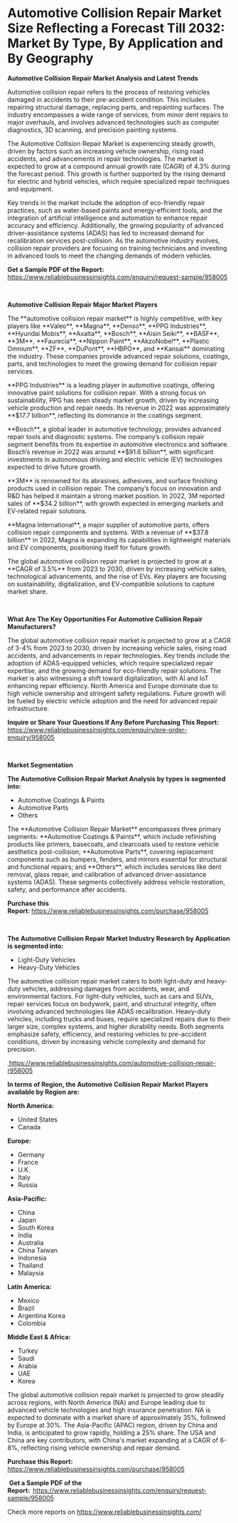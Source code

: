 <p><h1>Automotive Collision Repair Market Size Reflecting a Forecast Till 2032: Market By Type, By Application and By Geography</h1></p><p><strong>Automotive Collision Repair Market Analysis and Latest Trends</strong></p>
<p><p>Automotive collision repair refers to the process of restoring vehicles damaged in accidents to their pre-accident condition. This includes repairing structural damage, replacing parts, and repainting surfaces. The industry encompasses a wide range of services, from minor dent repairs to major overhauls, and involves advanced technologies such as computer diagnostics, 3D scanning, and precision painting systems.</p><p>The Automotive Collision Repair Market is experiencing steady growth, driven by factors such as increasing vehicle ownership, rising road accidents, and advancements in repair technologies. The market is expected to grow at a compound annual growth rate (CAGR) of 4.3% during the forecast period. This growth is further supported by the rising demand for electric and hybrid vehicles, which require specialized repair techniques and equipment.</p><p>Key trends in the market include the adoption of eco-friendly repair practices, such as water-based paints and energy-efficient tools, and the integration of artificial intelligence and automation to enhance repair accuracy and efficiency. Additionally, the growing popularity of advanced driver-assistance systems (ADAS) has led to increased demand for recalibration services post-collision. As the automotive industry evolves, collision repair providers are focusing on training technicians and investing in advanced tools to meet the changing demands of modern vehicles.</p></p>
<p><strong>Get a Sample PDF of the Report:&nbsp;</strong> <a href="https://www.reliablebusinessinsights.com/enquiry/request-sample/958005?utm_campaign=96&utm_medium=2&utm_source=Github&utm_content=ia&utm_term=22012025&utm_id=automotive-collision-repair">https://www.reliablebusinessinsights.com/enquiry/request-sample/958005</a></p>
<p>&nbsp;</p>
<p><strong>Automotive Collision Repair Major Market Players</strong></p>
<p><p>The **automotive collision repair market** is highly competitive, with key players like **Valeo**, **Magna**, **Denso**, **PPG Industries**, **Hyundai Mobis**, **Axalta**, **Bosch**, **Aisin Seiki**, **BASF**, **3M**, **Faurecia**, **Nippon Paint**, **AkzoNobel**, **Plastic Omnium**, **ZF**, **DuPont**, **HBPO**, and **Kansai** dominating the industry. These companies provide advanced repair solutions, coatings, parts, and technologies to meet the growing demand for collision repair services.</p><p>**PPG Industries** is a leading player in automotive coatings, offering innovative paint solutions for collision repair. With a strong focus on sustainability, PPG has seen steady market growth, driven by increasing vehicle production and repair needs. Its revenue in 2022 was approximately **$17.7 billion**, reflecting its dominance in the coatings segment.</p><p>**Bosch**, a global leader in automotive technology, provides advanced repair tools and diagnostic systems. The company’s collision repair segment benefits from its expertise in automotive electronics and software. Bosch’s revenue in 2022 was around **$91.6 billion**, with significant investments in autonomous driving and electric vehicle (EV) technologies expected to drive future growth.</p><p>**3M** is renowned for its abrasives, adhesives, and surface finishing products used in collision repair. The company’s focus on innovation and R&D has helped it maintain a strong market position. In 2022, 3M reported sales of **$34.2 billion**, with growth expected in emerging markets and EV-related repair solutions.</p><p>**Magna International**, a major supplier of automotive parts, offers collision repair components and systems. With a revenue of **$37.8 billion** in 2022, Magna is expanding its capabilities in lightweight materials and EV components, positioning itself for future growth.</p><p>The global automotive collision repair market is projected to grow at a **CAGR of 3.5%** from 2023 to 2030, driven by increasing vehicle sales, technological advancements, and the rise of EVs. Key players are focusing on sustainability, digitalization, and EV-compatible solutions to capture market share.</p></p>
<p>&nbsp;</p>
<p><strong>What Are The Key Opportunities For Automotive Collision Repair Manufacturers?</strong></p>
<p><p>The global automotive collision repair market is projected to grow at a CAGR of 3-4% from 2023 to 2030, driven by increasing vehicle sales, rising road accidents, and advancements in repair technologies. Key trends include the adoption of ADAS-equipped vehicles, which require specialized repair expertise, and the growing demand for eco-friendly repair solutions. The market is also witnessing a shift toward digitalization, with AI and IoT enhancing repair efficiency. North America and Europe dominate due to high vehicle ownership and stringent safety regulations. Future growth will be fueled by electric vehicle adoption and the need for advanced repair infrastructure.</p></p>
<p><strong>Inquire or Share Your Questions If Any Before Purchasing This Report:</strong> <a href="https://www.reliablebusinessinsights.com/enquiry/pre-order-enquiry/958005?utm_campaign=96&utm_medium=2&utm_source=Github&utm_content=ia&utm_term=22012025&utm_id=automotive-collision-repair">https://www.reliablebusinessinsights.com/enquiry/pre-order-enquiry/958005</a></p>
<p>&nbsp;</p>
<p><strong>Market Segmentation</strong></p>
<p><strong>The Automotive Collision Repair Market Analysis by types is segmented into:</strong></p>
<p><ul><li>Automotive Coatings & Paints</li><li>Automotive Parts</li><li>Others</li></ul></p>
<p><p>The **Automotive Collision Repair Market** encompasses three primary segments: **Automotive Coatings & Paints**, which include refinishing products like primers, basecoats, and clearcoats used to restore vehicle aesthetics post-collision; **Automotive Parts**, covering replacement components such as bumpers, fenders, and mirrors essential for structural and functional repairs; and **Others**, which includes services like dent removal, glass repair, and calibration of advanced driver-assistance systems (ADAS). These segments collectively address vehicle restoration, safety, and performance after accidents.</p></p>
<p><strong>Purchase this Report:&nbsp;</strong><a href="https://www.reliablebusinessinsights.com/purchase/958005?utm_campaign=96&utm_medium=2&utm_source=Github&utm_content=ia&utm_term=22012025&utm_id=automotive-collision-repair">https://www.reliablebusinessinsights.com/purchase/958005</a></p>
<p>&nbsp;</p>
<p><strong>The Automotive Collision Repair Market Industry Research by Application is segmented into:</strong></p>
<p><ul><li>Light-Duty Vehicles</li><li>Heavy-Duty Vehicles</li></ul></p>
<p><p>The automotive collision repair market caters to both light-duty and heavy-duty vehicles, addressing damages from accidents, wear, and environmental factors. For light-duty vehicles, such as cars and SUVs, repair services focus on bodywork, paint, and structural integrity, often involving advanced technologies like ADAS recalibration. Heavy-duty vehicles, including trucks and buses, require specialized repairs due to their larger size, complex systems, and higher durability needs. Both segments emphasize safety, efficiency, and restoring vehicles to pre-accident conditions, driven by increasing vehicle complexity and demand for precision.</p></p>
<p><a href="https://www.reliablebusinessinsights.com/automotive-collision-repair-r958005?utm_campaign=96&utm_medium=2&utm_source=Github&utm_content=ia&utm_term=22012025&utm_id=automotive-collision-repair">&nbsp;https://www.reliablebusinessinsights.com/automotive-collision-repair-r958005</a></p>
<p><strong>In terms of Region, the Automotive Collision Repair Market Players available by Region are:</strong></p>
<p>
    <p> <strong> North America: </strong>
        <ul>
            <li>United States</li>
            <li>Canada</li>
        </ul>
        </p> 
    <p> <strong> Europe: </strong>
        <ul>
            <li>Germany</li>
            <li>France</li>
            <li>U.K.</li>
            <li>Italy</li>
            <li>Russia</li>
        </ul>
        </p> 
    <p> <strong> Asia-Pacific: </strong>
        <ul>
            <li>China</li>
            <li>Japan</li>
            <li>South Korea</li>
            <li>India</li>
            <li>Australia</li>
            <li>China Taiwan</li>
            <li>Indonesia</li>
            <li>Thailand</li>
            <li>Malaysia</li>
        </ul>
        </p> 
    <p> <strong> Latin America: </strong>
        <ul>
            <li>Mexico</li>
            <li>Brazil</li>
            <li>Argentina Korea</li>
            <li>Colombia</li>
        </ul>
        </p> 
    <p> <strong> Middle East & Africa: </strong>
        <ul>
            <li>Turkey</li>
            <li>Saudi</li>
            <li>Arabia</li>
            <li>UAE</li>
            <li>Korea</li>
        </ul>
    </p>
    </p>
<p><p>The global automotive collision repair market is projected to grow steadily across regions, with North America (NA) and Europe leading due to advanced vehicle technologies and high insurance penetration. NA is expected to dominate with a market share of approximately 35%, followed by Europe at 30%. The Asia-Pacific (APAC) region, driven by China and India, is anticipated to grow rapidly, holding a 25% share. The USA and China are key contributors, with China's market expanding at a CAGR of 6-8%, reflecting rising vehicle ownership and repair demand.</p></p>
<p><strong>Purchase this Report: </strong><a href="https://www.reliablebusinessinsights.com/purchase/958005?utm_campaign=96&utm_medium=2&utm_source=Github&utm_content=ia&utm_term=22012025&utm_id=automotive-collision-repair">https://www.reliablebusinessinsights.com/purchase/958005</a></p>
<p>&nbsp;<strong>Get a Sample PDF of the Report:&nbsp;&nbsp;</strong><a href="https://www.reliablebusinessinsights.com/enquiry/request-sample/958005?utm_campaign=96&utm_medium=2&utm_source=Github&utm_content=ia&utm_term=22012025&utm_id=automotive-collision-repair">https://www.reliablebusinessinsights.com/enquiry/request-sample/958005</a></p>
<p><strong></strong></p>
<p>Check more reports on <a href="https://www.reliablebusinessinsights.com/?utm_campaign=96&utm_medium=2&utm_source=Github&utm_content=ia&utm_term=22012025&utm_id=automotive-collision-repair">https://www.reliablebusinessinsights.com/</a></p>